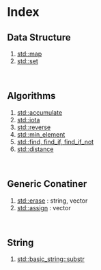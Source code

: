 # Index
## Data Structure
1. [std::map](std_map.md)
2. [std::set](std_set.md)

<br>

## Algorithms
1. [std::accumulate](std_accumulate.md)
2. [std::iota](std_iota.md)
3. [std::reverse](std_reverse.md)
4. [std::min_element](std_min_element.md)
5. [std::find, find_if, find_if_not](std_find.md)
6. [std::distance](std_distance.md)

<br>

## Generic Conatiner
1. [std::erase](std_erase.md) : string, vector
2. [std::assign](std_assign.md) : vector

<br>

## String
1. [std::basic_string::substr](std_string_substr.md)